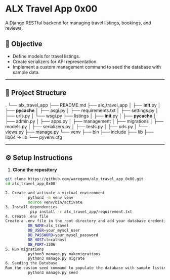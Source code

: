 # ALX Travel App 0x00

A Django RESTful backend for managing travel listings, bookings, and reviews.

## 🧠 Objective

- Define models for travel listings.
- Create serializers for API representation.
- Implement a custom management command to seed the database with sample data.

---

## 📁 Project Structure

.
└── alx_travel_app
    ├── README.md
    ├── alx_travel_app
    │   ├── __init__.py
    │   ├── __pycache__
    │   ├── asgi.py
    │   ├── requirements.txt
    │   ├── settings.py
    │   ├── urls.py
    │   └── wsgi.py
    ├── listings
    │   ├── __init__.py
    │   ├── __pycache__
    │   ├── admin.py
    │   ├── apps.py
    │   ├── management
    │   ├── migrations
    │   ├── models.py
    │   ├── serializers.py
    │   ├── tests.py
    │   ├── urls.py
    │   └── views.py
    ├── manage.py
    └── venv
        ├── bin
        ├── include
        ├── lib
        ├── lib64 -> lib
        └── pyvenv.cfg


---

## ⚙️ Setup Instructions

1. **Clone the repository**

```bash
git clone https://github.com/waregamo/alx_travel_app_0x00.git
cd alx_travel_app_0x00

2. Create and activate a virtual environment
          python3 -m venv venv
          source venv/bin/activate
3. Install dependencies
           pip install -r alx_travel_app/requirement.txt
4. Create .env file
Create a .env file in the root directory and add your database credentials:
          DB_NAME=alx_travel
          DB_USER=your_mysql_user
          DB_PASSWORD=your_mysql_password
          DB_HOST=localhost
          DB_PORT=3306
5. Run migrations
          python3 manage.py makemigrations
          python3 manage.py migrate
6. Seeding the Database
Run the custom seed command to populate the database with sample listings:
          python3 manage.py seed






